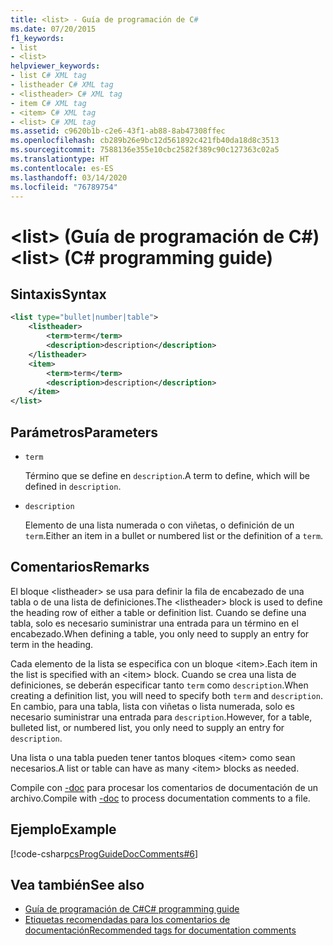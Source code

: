 ```yaml
---
title: <list> - Guía de programación de C#
ms.date: 07/20/2015
f1_keywords:
- list
- <list>
helpviewer_keywords:
- list C# XML tag
- listheader C# XML tag
- <listheader> C# XML tag
- item C# XML tag
- <item> C# XML tag
- <list> C# XML tag
ms.assetid: c9620b1b-c2e6-43f1-ab88-8ab47308ffec
ms.openlocfilehash: cb289b26e9bc12d561892c421fb40da18d8c3513
ms.sourcegitcommit: 7588136e355e10cbc2582f389c90c127363c02a5
ms.translationtype: HT
ms.contentlocale: es-ES
ms.lasthandoff: 03/14/2020
ms.locfileid: "76789754"
---
```

# <a name="list-c-programming-guide"></a><span data-ttu-id="4a82f-102">\<list> (Guía de programación de C#)</span><span class="sxs-lookup"><span data-stu-id="4a82f-102">\<list> (C# programming guide)</span></span>

## <a name="syntax"></a><span data-ttu-id="4a82f-103">Sintaxis</span><span class="sxs-lookup"><span data-stu-id="4a82f-103">Syntax</span></span>

```xml
<list type="bullet|number|table">
    <listheader>
        <term>term</term>
        <description>description</description>
    </listheader>
    <item>
        <term>term</term>
        <description>description</description>
    </item>
</list>
```

## <a name="parameters"></a><span data-ttu-id="4a82f-104">Parámetros</span><span class="sxs-lookup"><span data-stu-id="4a82f-104">Parameters</span></span>

- `term`

  <span data-ttu-id="4a82f-105">Término que se define en `description`.</span><span class="sxs-lookup"><span data-stu-id="4a82f-105">A term to define, which will be defined in `description`.</span></span>

- `description`

  <span data-ttu-id="4a82f-106">Elemento de una lista numerada o con viñetas, o definición de un `term`.</span><span class="sxs-lookup"><span data-stu-id="4a82f-106">Either an item in a bullet or numbered list or the definition of a `term`.</span></span>
  
## <a name="remarks"></a><span data-ttu-id="4a82f-107">Comentarios</span><span class="sxs-lookup"><span data-stu-id="4a82f-107">Remarks</span></span>

<span data-ttu-id="4a82f-108">El bloque \<listheader> se usa para definir la fila de encabezado de una tabla o de una lista de definiciones.</span><span class="sxs-lookup"><span data-stu-id="4a82f-108">The \<listheader> block is used to define the heading row of either a table or definition list.</span></span> <span data-ttu-id="4a82f-109">Cuando se define una tabla, solo es necesario suministrar una entrada para un término en el encabezado.</span><span class="sxs-lookup"><span data-stu-id="4a82f-109">When defining a table, you only need to supply an entry for term in the heading.</span></span>

<span data-ttu-id="4a82f-110">Cada elemento de la lista se especifica con un bloque \<item>.</span><span class="sxs-lookup"><span data-stu-id="4a82f-110">Each item in the list is specified with an \<item> block.</span></span> <span data-ttu-id="4a82f-111">Cuando se crea una lista de definiciones, se deberán especificar tanto `term` como `description`.</span><span class="sxs-lookup"><span data-stu-id="4a82f-111">When creating a definition list, you will need to specify both `term` and `description`.</span></span> <span data-ttu-id="4a82f-112">En cambio, para una tabla, lista con viñetas o lista numerada, solo es necesario suministrar una entrada para `description`.</span><span class="sxs-lookup"><span data-stu-id="4a82f-112">However, for a table, bulleted list, or numbered list, you only need to supply an entry for `description`.</span></span>

<span data-ttu-id="4a82f-113">Una lista o una tabla pueden tener tantos bloques \<item> como sean necesarios.</span><span class="sxs-lookup"><span data-stu-id="4a82f-113">A list or table can have as many \<item> blocks as needed.</span></span>

<span data-ttu-id="4a82f-114">Compile con [-doc](../../language-reference/compiler-options/doc-compiler-option.md) para procesar los comentarios de documentación de un archivo.</span><span class="sxs-lookup"><span data-stu-id="4a82f-114">Compile with [-doc](../../language-reference/compiler-options/doc-compiler-option.md) to process documentation comments to a file.</span></span>

## <a name="example"></a><span data-ttu-id="4a82f-115">Ejemplo</span><span class="sxs-lookup"><span data-stu-id="4a82f-115">Example</span></span>

[!code-csharp[csProgGuideDocComments#6](~/samples/snippets/csharp/VS_Snippets_VBCSharp/csProgGuideDocComments/CS/DocComments.cs#6)]

## <a name="see-also"></a><span data-ttu-id="4a82f-116">Vea también</span><span class="sxs-lookup"><span data-stu-id="4a82f-116">See also</span></span>

- [<span data-ttu-id="4a82f-117">Guía de programación de C#</span><span class="sxs-lookup"><span data-stu-id="4a82f-117">C# programming guide</span></span>](../index.md)
- [<span data-ttu-id="4a82f-118">Etiquetas recomendadas para los comentarios de documentación</span><span class="sxs-lookup"><span data-stu-id="4a82f-118">Recommended tags for documentation comments</span></span>](./recommended-tags-for-documentation-comments.md)
